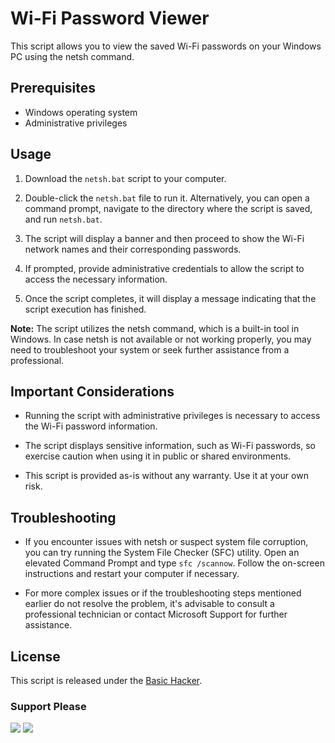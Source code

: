 # Wi-Fi Password Viewer

This script allows you to view the saved Wi-Fi passwords on your Windows PC using the netsh command.

## Prerequisites

- Windows operating system
- Administrative privileges

## Usage

1. Download the `netsh.bat` script to your computer.

2. Double-click the `netsh.bat` file to run it. Alternatively, you can open a command prompt, navigate to the directory where the script is saved, and run `netsh.bat`.

3. The script will display a banner and then proceed to show the Wi-Fi network names and their corresponding passwords.

4. If prompted, provide administrative credentials to allow the script to access the necessary information.

5. Once the script completes, it will display a message indicating that the script execution has finished.

**Note:** The script utilizes the netsh command, which is a built-in tool in Windows. In case netsh is not available or not working properly, you may need to troubleshoot your system or seek further assistance from a professional.

## Important Considerations

- Running the script with administrative privileges is necessary to access the Wi-Fi password information.

- The script displays sensitive information, such as Wi-Fi passwords, so exercise caution when using it in public or shared environments.

- This script is provided as-is without any warranty. Use it at your own risk.

## Troubleshooting

- If you encounter issues with netsh or suspect system file corruption, you can try running the System File Checker (SFC) utility. Open an elevated Command Prompt and type `sfc /scannow`. Follow the on-screen instructions and restart your computer if necessary.

- For more complex issues or if the troubleshooting steps mentioned earlier do not resolve the problem, it's advisable to consult a professional technician or contact Microsoft Support for further assistance.

## License

This script is released under the [Basic Hacker](https://youtube.com/@BasicHacker26/).

### Support Please
 
[![](https://img.shields.io/youtube/channel/subscribers/UCBVJrEUuLJqiyzh1kx1OOUA?label=SUBSCRIBE&style=social)](https://www.youtube.com/channel/UCBVJrEUuLJqiyzh1kx1OOUA)
[![](https://img.shields.io/badge/Facebook-Blue?logo=Facebook&logoColor=white&labelColor=blue)](https://www.facebook.com/romantic.lover26)










